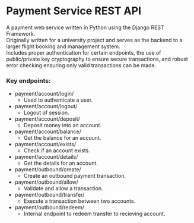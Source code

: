 # Payment Service REST API

A payment web service written in Python using the Django REST Framework.  
Originally written for a university project and serves as the backend to a larger flight booking and management system.  
Includes proper authentication for certain endpoints, the use of public/private key cryptography to ensure secure transactions,
and robust error checking ensuring only valid transactions can be made.

### Key endpoints:

- payment/account/login/
  - Used to authenticate a user.
- payment/account/logout/
  - Logout of session.
- payment/account/deposit/
  - Deposit money into an account.
- payment/account/balance/
  - Get the balance for an account.
- payment/account/exists/
  - Check if an account exists.
- payment/account/details/
  - Get the details for an account.
- payment/outbound/create/
  - Create an outbound payment transaction.
- payment/outbound/allow/
  - Validate and allow a transaction.
- payment/outbound/transfer/
  - Execute a transaction between two accounts.
- payment/outbound/redeem/
  - Internal endpoint to redeem transfer to recieving account.
